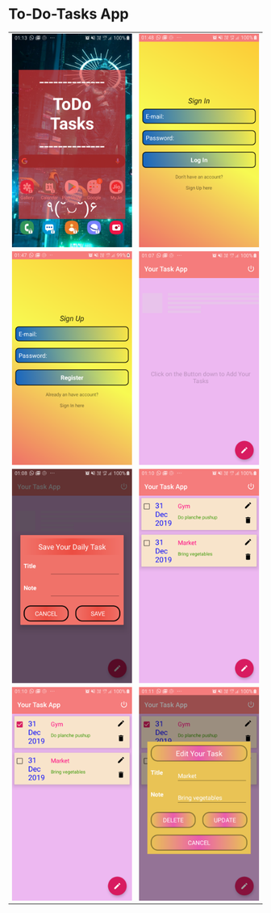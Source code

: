  <h1>To-Do-Tasks App</h1>
 
 <table>
  <tr style="width:100px;height:100px">
    <td><img src="https://github.com/RadientBrain/To-Do-Tasks/blob/master/screenshot6.png" ></td>
   <td><img src="https://github.com/RadientBrain/To-Do-Tasks/blob/master/screenshot8.png" ></td>
   </tr>
 <tr>
   <td><img src="https://github.com/RadientBrain/To-Do-Tasks/blob/master/screenshot7.png"></td>
   <td><img src="https://github.com/RadientBrain/To-Do-Tasks/blob/master/screenshot1.png"></td>
  </tr>
 <tr>
   <td><img src="https://github.com/RadientBrain/To-Do-Tasks/blob/master/screenshot2.png"></td>
   <td><img src="https://github.com/RadientBrain/To-Do-Tasks/blob/master/screenshot3.png"></td>
  </tr>
 <tr>
   <td><img src="https://github.com/RadientBrain/To-Do-Tasks/blob/master/screenshot4.png"></td>
   <td><img src="https://github.com/RadientBrain/To-Do-Tasks/blob/master/screenshot5.png"></td>
  </tr>
 </table>
